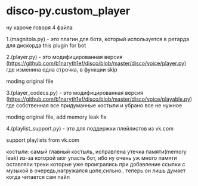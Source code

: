 # disco-py.custom_player
ну кароче говоря 4 файла 

1.(magnitola.py) - это плагин для бота, который используется в ретарда для дискорда
this plugin for bot

2.(player.py) - это модифицированная версия (https://github.com/b1naryth1ef/disco/blob/master/disco/voice/player.py) где изменина одна строчка, в функции skip

moding original file

3.(player_codecs.py) - это модифицированная версия (https://github.com/b1naryth1ef/disco/blob/master/disco/voice/playable.py) где собственная все придуманные костыли и убрано все не нужное

moding original file, add memory leak fix

4.(playlist_support.py) - это для поддержки плейлистов из vk.com

support playlists from vk.com

костыли:
самый главный костыль, исправлена утечка памяти(memory leak) из-за которой мог упасть бот, ибо ну очень уж много памяти оставляли треки которые уже проигрались
при добавление ссылки с музыкой в очередь,нагружался цопе,сильно.. теперь он лишь думает когда читается сам пайп

